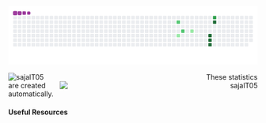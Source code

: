 <!-- snake eating contributions gif -->
<p align="center">
  <img src="https://github.com/sajalT05/sajalT05/blob/output/github-contribution-grid-snake.gif"></img>
</p>

<!-- github dynamic details -->
  <!-- github statstics -->
  <p align="left">
    <img align="left" src="https://github-readme-stats.vercel.app/api?username=sajalT05" alt="sajalT05" width="400" />
  </p>
  <!-- github streaks -->
  <p align="right">
    <img align="right" src="https://github-readme-streak-stats.herokuapp.com?user=sajalT05&stroke=79B8FF&border=00000053&fire=044289&ring=2188FFDF&currStreakLabel=044289" alt="sajalT05" width="400" />
  </p>
<!-- github trophies -->

<p> These statistics are created automatically.</p>

<!-- Resources Link -->
<h4>Useful Resources</h4>

